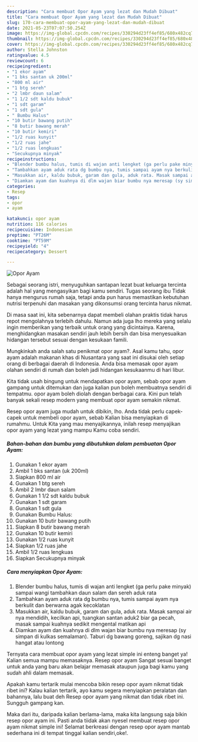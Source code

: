```yaml
---
description: "Cara membuat Opor Ayam yang lezat dan Mudah Dibuat"
title: "Cara membuat Opor Ayam yang lezat dan Mudah Dibuat"
slug: 170-cara-membuat-opor-ayam-yang-lezat-dan-mudah-dibuat
date: 2021-05-23T07:07:50.254Z
image: https://img-global.cpcdn.com/recipes/330294d23ff4ef85/680x482cq70/opor-ayam-foto-resep-utama.jpg
thumbnail: https://img-global.cpcdn.com/recipes/330294d23ff4ef85/680x482cq70/opor-ayam-foto-resep-utama.jpg
cover: https://img-global.cpcdn.com/recipes/330294d23ff4ef85/680x482cq70/opor-ayam-foto-resep-utama.jpg
author: Stella Johnston
ratingvalue: 4.5
reviewcount: 6
recipeingredient:
- "1 ekor ayam"
- "1 bks santan uk 200ml"
- "800 ml air"
- "1 btg sereh"
- "2 lmbr daun salam"
- "1 1/2 sdt kaldu bubuk"
- "1 sdt garam"
- "1 sdt gula"
- " Bumbu Halus"
- "10 butir bawang putih"
- "8 butir bawang merah"
- "10 butir kemiri"
- "1/2 ruas kunyit"
- "1/2 ruas jahe"
- "1/2 ruas lengkuas"
- "Secukupnya minyak"
recipeinstructions:
- "Blender bumbu halus, tumis di wajan anti lengket (ga perlu pake minyak) sampai wangi tambahkan daun salam dan sereh aduk rata"
- "Tambahkan ayam aduk rata dg bumbu nya, tumis sampai ayam nya berkulit dan berwarna agak kecoklatan"
- "Masukkan air, kaldu bubuk, garam dan gula, aduk rata. Masak sampai air nya mendidih, kecilkan api, tuangkan santan aduk2 biar ga pecah, masak sampai kuahnya sedikit mengental matikan api"
- "Diamkan ayam dan kuahnya di dlm wajan biar bumbu nya meresap (sy simpan di kulkas semalaman). Taburi dg bawang goreng, sajikan dg nasi hangat atau lontong"
categories:
- Resep
tags:
- opor
- ayam

katakunci: opor ayam 
nutrition: 116 calories
recipecuisine: Indonesian
preptime: "PT26M"
cooktime: "PT59M"
recipeyield: "4"
recipecategory: Dessert

---
```



![Opor Ayam](https://img-global.cpcdn.com/recipes/330294d23ff4ef85/680x482cq70/opor-ayam-foto-resep-utama.jpg)

Sebagai seorang istri, menyuguhkan santapan lezat buat keluarga tercinta adalah hal yang mengasyikan bagi kamu sendiri. Tugas seorang ibu Tidak hanya mengurus rumah saja, tetapi anda pun harus memastikan kebutuhan nutrisi terpenuhi dan masakan yang dikonsumsi orang tercinta harus nikmat.

Di masa  saat ini, kita sebenarnya dapat membeli olahan praktis tidak harus repot mengolahnya terlebih dahulu. Namun ada juga lho mereka yang selalu ingin memberikan yang terbaik untuk orang yang dicintainya. Karena, menghidangkan masakan sendiri jauh lebih bersih dan bisa menyesuaikan hidangan tersebut sesuai dengan kesukaan famili. 



Mungkinkah anda salah satu penikmat opor ayam?. Asal kamu tahu, opor ayam adalah makanan khas di Nusantara yang saat ini disukai oleh setiap orang di berbagai daerah di Indonesia. Anda bisa memasak opor ayam olahan sendiri di rumah dan boleh jadi hidangan kesukaanmu di hari libur.

Kita tidak usah bingung untuk mendapatkan opor ayam, sebab opor ayam gampang untuk ditemukan dan juga kalian pun boleh membuatnya sendiri di tempatmu. opor ayam boleh diolah dengan berbagai cara. Kini pun telah banyak sekali resep modern yang membuat opor ayam semakin nikmat.

Resep opor ayam juga mudah untuk dibikin, lho. Anda tidak perlu capek-capek untuk membeli opor ayam, sebab Kalian bisa menyiapkan di rumahmu. Untuk Kita yang mau menyajikannya, inilah resep menyajikan opor ayam yang lezat yang mampu Kamu coba sendiri.

<!--inarticleads1-->

##### Bahan-bahan dan bumbu yang dibutuhkan dalam pembuatan Opor Ayam:

1. Gunakan 1 ekor ayam
1. Ambil 1 bks santan (uk 200ml)
1. Siapkan 800 ml air
1. Gunakan 1 btg sereh
1. Ambil 2 lmbr daun salam
1. Gunakan 1 1/2 sdt kaldu bubuk
1. Gunakan 1 sdt garam
1. Gunakan 1 sdt gula
1. Gunakan  Bumbu Halus:
1. Gunakan 10 butir bawang putih
1. Siapkan 8 butir bawang merah
1. Gunakan 10 butir kemiri
1. Gunakan 1/2 ruas kunyit
1. Siapkan 1/2 ruas jahe
1. Ambil 1/2 ruas lengkuas
1. Siapkan Secukupnya minyak




<!--inarticleads2-->

##### Cara menyiapkan Opor Ayam:

1. Blender bumbu halus, tumis di wajan anti lengket (ga perlu pake minyak) sampai wangi tambahkan daun salam dan sereh aduk rata
1. Tambahkan ayam aduk rata dg bumbu nya, tumis sampai ayam nya berkulit dan berwarna agak kecoklatan
1. Masukkan air, kaldu bubuk, garam dan gula, aduk rata. Masak sampai air nya mendidih, kecilkan api, tuangkan santan aduk2 biar ga pecah, masak sampai kuahnya sedikit mengental matikan api
1. Diamkan ayam dan kuahnya di dlm wajan biar bumbu nya meresap (sy simpan di kulkas semalaman). Taburi dg bawang goreng, sajikan dg nasi hangat atau lontong




Ternyata cara membuat opor ayam yang lezat simple ini enteng banget ya! Kalian semua mampu memasaknya. Resep opor ayam Sangat sesuai banget untuk anda yang baru akan belajar memasak ataupun juga bagi kamu yang sudah ahli dalam memasak.

Apakah kamu tertarik mulai mencoba bikin resep opor ayam nikmat tidak ribet ini? Kalau kalian tertarik, ayo kamu segera menyiapkan peralatan dan bahannya, lalu buat deh Resep opor ayam yang nikmat dan tidak ribet ini. Sungguh gampang kan. 

Maka dari itu, daripada kalian berlama-lama, maka kita langsung saja bikin resep opor ayam ini. Pasti anda tiidak akan nyesel membuat resep opor ayam nikmat simple ini! Selamat berkreasi dengan resep opor ayam mantab sederhana ini di tempat tinggal kalian sendiri,oke!.

